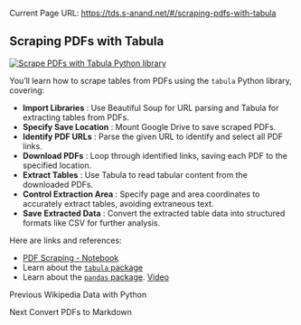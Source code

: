 Current Page URL: https://tds.s-anand.net/#/scraping-pdfs-with-tabula

## Scraping PDFs with Tabula

[![Scrape PDFs with Tabula Python
library](https://i.ytimg.com/vi_webp/yDoKlKyxClQ/sddefault.webp)](https://youtu.be/yDoKlKyxClQ)

You’ll learn how to scrape tables from PDFs using the `tabula` Python library,
covering:

  * **Import Libraries** : Use Beautiful Soup for URL parsing and Tabula for extracting tables from PDFs.
  * **Specify Save Location** : Mount Google Drive to save scraped PDFs.
  * **Identify PDF URLs** : Parse the given URL to identify and select all PDF links.
  * **Download PDFs** : Loop through identified links, saving each PDF to the specified location.
  * **Extract Tables** : Use Tabula to read tabular content from the downloaded PDFs.
  * **Control Extraction Area** : Specify page and area coordinates to accurately extract tables, avoiding extraneous text.
  * **Save Extracted Data** : Convert the extracted table data into structured formats like CSV for further analysis.

Here are links and references:

  * [PDF Scraping - Notebook](https://colab.research.google.com/drive/102Fv2Ji0J4mvao3mCse52E7Th8bZiuyf)
  * Learn about the [`tabula` package](https://tabula-py.readthedocs.io/en/latest/tabula.html)
  * Learn about the [`pandas` package](https://pandas.pydata.org/pandas-docs/stable/user_guide/10min.html). [Video](https://youtu.be/vmEHCJofslg)

Previous Wikipedia Data with Python

Next Convert PDFs to Markdown

